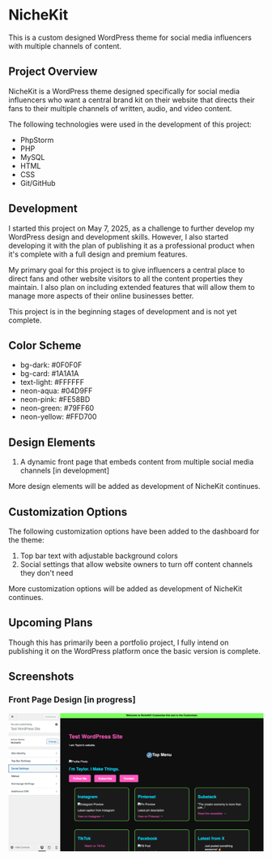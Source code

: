 # NicheKit
This is a custom designed WordPress theme for social media influencers 
with multiple channels of content.

## Project Overview
NicheKit is a WordPress theme designed specifically for social media influencers 
who want a central brand kit on their website that directs their fans to their
multiple channels of written, audio, and video content.

The following technologies were used in the development of this project:

* PhpStorm
* PHP
* MySQL
* HTML
* CSS
* Git/GitHub

## Development
I started this project on May 7, 2025, as a challenge to further develop my WordPress
design and development skills. However, I also started developing it with the plan of 
publishing it as a professional product when it's complete with a
full design and premium features.

My primary goal for this project is to give influencers a central place to direct 
fans and other website visitors to all the content properties they maintain. I also plan
on including extended features that will allow them to manage more aspects of
their online businesses better.

This project is in the beginning stages of development and is not yet complete.

## Color Scheme

* bg-dark: #0F0F0F 
* bg-card: #1A1A1A
* text-light: #FFFFFF 
* neon-aqua: #04D9FF 
* neon-pink: #FE58BD 
* neon-green: #79FF60 
* neon-yellow: #FFD700

## Design Elements

1. A dynamic front page that embeds content from multiple social media channels [in development]

More design elements will be added as development of NicheKit continues.

## Customization Options
The following customization options have been added to the dashboard for the theme:

1. Top bar text with adjustable background colors
2. Social settings that allow website owners to turn off content channels they don't need

More customization options will be added as development of NicheKit continues.

## Upcoming Plans
Though this has primarily been a portfolio project, I fully intend on publishing it on
the WordPress platform once the basic version is complete.

## Screenshots
### Front Page Design [in progress]
![img.png](img.png)